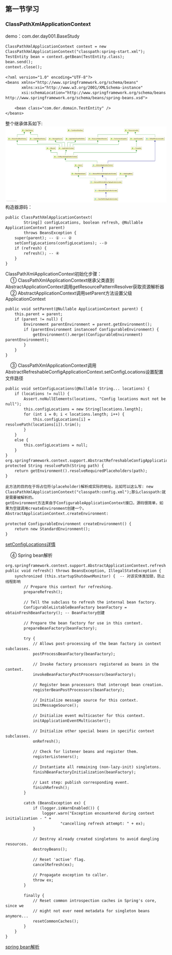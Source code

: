 ## 第一节学习

### ClassPathXmlApplicationContext

demo：com.der.day001.BaseStudy

```$xslt
ClassPathXmlApplicationContext context = new ClassPathXmlApplicationContext("classpath:spring-start.xml");
TestEntity bean = context.getBean(TestEntity.class);
bean.send();
context.close();

<?xml version="1.0" encoding="UTF-8"?>
<beans xmlns="http://www.springframework.org/schema/beans"
       xmlns:xsi="http://www.w3.org/2001/XMLSchema-instance"
       xsi:schemaLocation="http://www.springframework.org/schema/beans http://www.springframework.org/schema/beans/spring-beans.xsd">

    <bean class="com.der.domain.TestEntity" />
</beans>
```

整个继承体系如下:<br/>
![ClassPathXmlApplicationContext继承](./image/diagram.png)<br/>
构造器源码：<br/>
```$xslt
public ClassPathXmlApplicationContext(
        String[] configLocations, boolean refresh, @Nullable ApplicationContext parent)
        throws BeansException {
    super(parent); -- ① -- ②
    setConfigLocations(configLocations); --③
    if (refresh) {
        refresh(); -- ④
    }
}
```

ClassPathXmlApplicationContext初始化步骤：<br/>
&nbsp;&nbsp;&nbsp;&nbsp;① ClassPathXmlApplicationContext继承父类直到AbstractApplicationContext调用getResourcePatternResolver获取资源解析器<br/>
&nbsp;&nbsp;&nbsp;&nbsp;② AbstractApplicationContext调用setParent方法设置父级ApplicationContext <br/>
``` AbstractApplicationContext的setParent方法
public void setParent(@Nullable ApplicationContext parent) {
    this.parent = parent;
    if (parent != null) {
        Environment parentEnvironment = parent.getEnvironment();
        if (parentEnvironment instanceof ConfigurableEnvironment) {
            getEnvironment().merge((ConfigurableEnvironment) parentEnvironment);
        }
    }
}
```
&nbsp;&nbsp;&nbsp;&nbsp;③ ClassPathXmlApplicationContext调用AbstractRefreshableConfigApplicationContext.setConfigLocations设置配置文件路径<br/>
``` AbstractRefreshableConfigApplicationContext.setConfigLocations
public void setConfigLocations(@Nullable String... locations) {
    if (locations != null) {
        Assert.noNullElements(locations, "Config locations must not be null");
        this.configLocations = new String[locations.length];
        for (int i = 0; i < locations.length; i++) {
            this.configLocations[i] = resolvePath(locations[i]).trim();
        }
    }
    else {
        this.configLocations = null;
    }
}
org.springframework.context.support.AbstractRefreshableConfigApplicationContext.resolvePath
protected String resolvePath(String path) {
    return getEnvironment().resolveRequiredPlaceholders(path);
}

此方法的目的在于将占位符(placeholder)解析成实际的地址。比如可以这么写: new ClassPathXmlApplicationContext("classpath:config.xml");那么classpath:就是需要被解析的。
getEnvironment方法来自于ConfigurableApplicationContext接口，源码很简单，如果为空就调用createEnvironment创建一个。
AbstractApplicationContext.createEnvironment:

protected ConfigurableEnvironment createEnvironment() {
    return new StandardEnvironment();
}
```
[setConfigLocations详情](./base_tree/setConfigLocations.md)<br/>

&nbsp;&nbsp;&nbsp;&nbsp;④ Spring bean解析<br/>
```
org.springframework.context.support.AbstractApplicationContext.refresh
public void refresh() throws BeansException, IllegalStateException {
    synchronized (this.startupShutdownMonitor) {  -- 对该实体类加锁，防止线程影响
        // Prepare this context for refreshing.
        prepareRefresh();

        // Tell the subclass to refresh the internal bean factory.
        ConfigurableListableBeanFactory beanFactory = obtainFreshBeanFactory(); -- BeanFactory创建

        // Prepare the bean factory for use in this context.
        prepareBeanFactory(beanFactory);

        try {
            // Allows post-processing of the bean factory in context subclasses.
            postProcessBeanFactory(beanFactory);

            // Invoke factory processors registered as beans in the context.
            invokeBeanFactoryPostProcessors(beanFactory);

            // Register bean processors that intercept bean creation.
            registerBeanPostProcessors(beanFactory);

            // Initialize message source for this context.
            initMessageSource();

            // Initialize event multicaster for this context.
            initApplicationEventMulticaster();

            // Initialize other special beans in specific context subclasses.
            onRefresh();

            // Check for listener beans and register them.
            registerListeners();

            // Instantiate all remaining (non-lazy-init) singletons.
            finishBeanFactoryInitialization(beanFactory);

            // Last step: publish corresponding event.
            finishRefresh();
        }

        catch (BeansException ex) {
            if (logger.isWarnEnabled()) {
                logger.warn("Exception encountered during context initialization - " +
                        "cancelling refresh attempt: " + ex);
            }

            // Destroy already created singletons to avoid dangling resources.
            destroyBeans();

            // Reset 'active' flag.
            cancelRefresh(ex);

            // Propagate exception to caller.
            throw ex;
        }

        finally {
            // Reset common introspection caches in Spring's core, since we
            // might not ever need metadata for singleton beans anymore...
            resetCommonCaches();
        }
    }
}
```
[spring bean解析](./base_tree/springbean解析.md)<br/>
